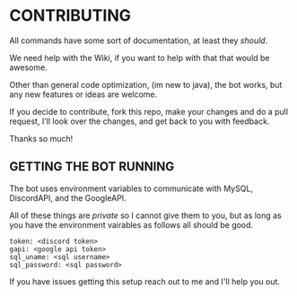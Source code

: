 # CONTRIBUTING

All commands have some sort of documentation, at least they *should*.

We need help with the Wiki, if you want to help with that that would be awesome.

Other than general code optimization, (im new to java), the bot works, but any new features or ideas are welcome.

If you decide to contribute, fork this repo, make your changes and do a pull request, I'll look over the changes, and get back to you with feedback.

Thanks so much!

## GETTING THE BOT RUNNING

The bot uses environment variables to communicate with MySQL, DiscordAPI, and the GoogleAPI.

All of these things are *private* so I cannot give them to you, but as long as you have the environment vairables as follows all should be good.

```
token: <discord token>
gapi: <google api token>
sql_uname: <sql username>
sql_password: <sql password>
```

If you have issues getting this setup reach out to me and I'll help you out. 